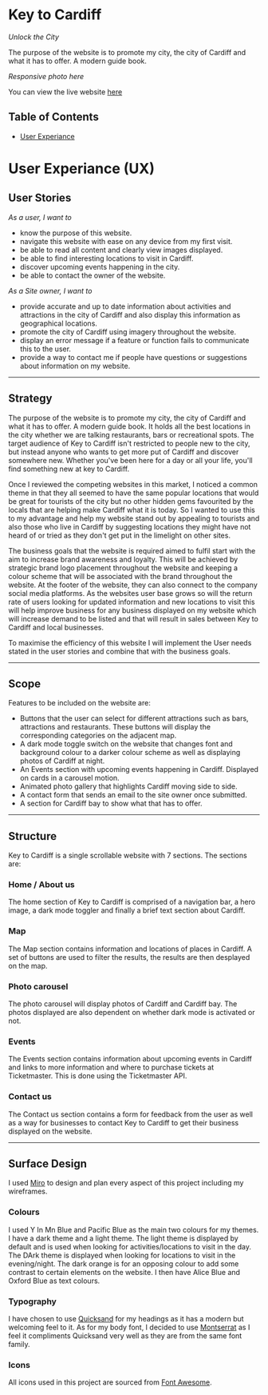 # Key to Cardiff
*Unlock the City*

The purpose of the website is to promote my city, the city of Cardiff and what it has to offer. A modern guide book.

*Responsive photo here*

You can view the live website [here](#)

## Table of Contents

- [User Experiance](#User-Experiance-(UX))

# User Experiance (UX)

## User Stories


*As a user, I want to*

* know the purpose of this website.
* navigate this website with ease on any device from my first visit.
* be able to read all content and clearly view images displayed.
* be able to find interesting locations to visit in Cardiff.
* discover upcoming events happening in the city.
* be able to contact the owner of the website.

*As a Site owner, I want to*

* provide accurate and up to date information about activities and attractions in the city of Cardiff and also display this information as geographical locations.
* promote the city of Cardiff using imagery throughout the website.
* display an error message if a feature or function fails to communicate this to the user.
* provide a way to contact me if people have questions or suggestions about information on my website.
---
## Strategy

The purpose of the website is to promote my city, the city of Cardiff and what it has to offer. A modern guide book. It holds all the best locations in the city whether we are talking restaurants, bars or recreational spots. The target audience of Key to Cardiff isn't restricted to people new to the city, but instead anyone who wants to get more put of Cardiff and discover somewhere new. Whether you've been here for a day or all your life, you'll find something new at key to Cardiff.

Once I reviewed the competing websites in this market, I noticed a common theme in that they all seemed to have the same popular locations that would be great for tourists of the city but no other hidden gems favourited by the locals that are helping make Cardiff what it is today. So I wanted to use this to my advantage and help my website stand out by appealing to tourists and also those who live in Cardiff by suggesting locations they might have not heard of or tried as they don't get put in the limelight on other sites.

The business goals that the website is required aimed to fulfil start with the aim to increase brand awareness and loyalty. This will be achieved by strategic brand logo placement throughout the website and keeping a colour scheme that will be associated with the brand throughout the website. At the footer of the website, they can also connect to the company social media platforms. As the websites user base grows so will the return rate of users looking for updated information and new locations to visit this will help improve business for any business displayed on my website which will increase demand to be listed and that will result in sales between Key to Cardiff and local businesses.

To maximise the efficiency of this website I will implement the User needs stated in the user stories and combine that with the business goals.

---
## Scope

Features to be included on the website are:

* Buttons that the user can select for different attractions such as bars, attractions and restaurants. These buttons will display the corresponding categories on the adjacent map.
* A dark mode toggle switch on the website that changes font and background colour to a darker colour scheme as well as displaying photos of Cardiff at night.
* An Events section with upcoming events happening in Cardiff. Displayed on cards  in a carousel motion.
* Animated photo gallery that highlights Cardiff moving side to side.
* A contact form that sends an email to the site owner once submitted.
* A section for Cardiff bay to show what that has to offer.

---
## Structure

Key to Cardiff is a single scrollable website with 7 sections. The sections are:

### Home / About us
The home section of Key to Cardiff is comprised of a navigation bar, a hero image, a dark mode toggler and finally a brief text section about Cardiff.

### Map
The Map section contains information and locations of places in Cardiff. A set of buttons are used to filter the results, the results are then desplayed on the map.

### Photo carousel
The photo carousel will display photos of Cardiff and Cardiff bay. The photos displayed are also dependent on whether dark mode is activated or not.

### Events
The Events section contains information about upcoming events in Cardiff and links to more information and where to purchase tickets at Ticketmaster. This is done using the Ticketmaster API.

### Contact us
The Contact us section contains a form for feedback from the user as well as a way for businesses to contact Key to Cardiff to get their business displayed on the website.

---
## Surface Design

I used [Miro](https://miro.com/) to design and plan every aspect of this project including my wireframes.

### Colours
I used Y In Mn Blue and Pacific Blue as the main two colours for my themes. I have a dark theme and a light theme. The light theme is displayed by default and is used when looking for activities/locations to visit in the day. The DArk theme is displayed when looking for locations to visit in the evening/night. The dark orange is for an opposing colour to add some contrast to certain elements on the website. I then have Alice Blue and Oxford Blue as text colours.

### Typography
I have chosen to use [Quicksand](https://fonts.google.com/specimen/Quicksand) for my headings as it has a modern but welcoming feel to it. 
As for my body font, I decided to use [Montserrat](https://fonts.google.com/specimen/Montserrat) as I feel it compliments Quicksand very well as they are from the same font family.

### Icons
All icons used in this project are sourced from [Font Awesome](https://fontawesome.com/).